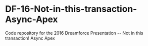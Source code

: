 # DF-16-Not-in-this-transaction-Async-Apex
Code repository for the 2016 Dreamforce Presentation -- Not in this transaction! Async Apex
